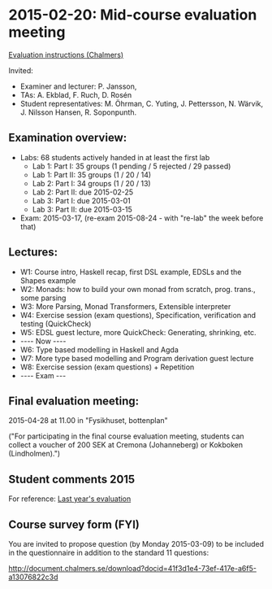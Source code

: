 # 2015-02-20: Mid-course evaluation meeting

[Evaluation instructions (Chalmers)](https://student.portal.chalmers.se/en/chalmersstudies/courseinformation/courseevaluation/Pages/default.aspx)

Invited:
* Examiner and lecturer: P. Jansson, 
* TAs: A. Ekblad, F. Ruch, D. Rosén
* Student representatives: M. Öhrman, C. Yuting, J. Pettersson, N. Wärvik, J. Nilsson Hansen, R. Soponpunth.

## Examination overview:
* Labs: 68 students actively handed in at least the first lab
    * Lab 1: Part I:  35 groups (1 pending / 5 rejected / 29 passed)
    * Lab 1: Part II: 35 groups (1 / 20 / 14)
    * Lab 2: Part I:  34 groups (1 / 20 / 13)
    * Lab 2: Part II: due 2015-02-25
    * Lab 3: Part I:  due 2015-03-01
    * Lab 3: Part II: due 2015-03-15
* Exam: 2015-03-17, (re-exam 2015-08-24 - with "re-lab" the week before that)

## Lectures:
* W1: Course intro, Haskell recap, first DSL example, EDSLs and the Shapes example
* W2: Monads: how to build your own monad from scratch, prog. trans., some parsing
* W3: More Parsing, Monad Transformers, Extensible interpreter
* W4: Exercise session (exam questions), Specification, verification and testing (QuickCheck)
* W5: EDSL guest lecture, more QuickCheck: Generating, shrinking, etc.
* ---- Now ----
* W6: Type based modelling in Haskell and Agda
* W7: More type based modelling and Program derivation guest lecture
* W8: Exercise session (exam questions) + Repetition
* ---- Exam ---

## Final evaluation meeting:

2015-04-28 at 11.00 in "Fysikhuset, bottenplan"

("For participating in the final course evaluation meeting, students can collect a voucher of 200 SEK at Cremona (Johanneberg) or Kokboken (Lindholmen).")

## Student comments 2015

For reference: [Last year's evaluation](http://www.cse.chalmers.se/edu/course/afp/eval.html#apr2014)

## Course survey form (FYI)

You are invited to propose question (by Monday 2015-03-09) to be included in the questionnaire in addition to the standard 11 questions:

http://document.chalmers.se/download?docid=41f3d1e4-73ef-417e-a6f5-a13076822c3d




